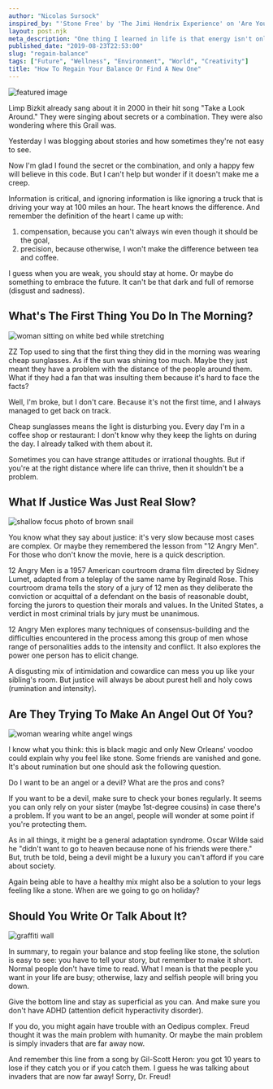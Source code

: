 ```yaml
---
author: "Nicolas Sursock"
inspired_by: "'Stone Free' by 'The Jimi Hendrix Experience' on 'Are You Experienced'"
layout: post.njk
meta_description: "One thing I learned in life is that energy isn't only about intentions; it's also about having a balance. Right now, I'm working day and night."
published_date: "2019-08-23T22:53:00"
slug: "regain-balance"
tags: ["Future", "Wellness", "Environment", "World", "Creativity"]
title: "How To Regain Your Balance Or Find A New One"
---
```


![featured image](https://images.unsplash.com/photo-1458501534264-7d326fa0ca04?ixlib=rb-4.0.3&ixid=MnwxMjA3fDB8MHxwaG90by1wYWdlfHx8fGVufDB8fHx8&auto=format&fit=crop)

Limp Bizkit already sang about it in 2000 in their hit song "Take a Look Around." They were singing about secrets or a combination. They were also wondering where this Grail was.

Yesterday I was blogging about stories and how sometimes they're not easy to see.

Now I'm glad I found the secret or the combination, and only a happy few will believe in this code. But I can't help but wonder if it doesn't make me a creep.

Information is critical, and ignoring information is like ignoring a truck that is driving your way at 100 miles an hour. The heart knows the difference. And remember the definition of the heart I came up with:
 1. compensation, because you can't always win even though it should be the goal,
 2. precision, because otherwise, I won't make the difference between tea and coffee.

I guess when you are weak, you should stay at home. Or maybe do something to embrace the future. It can't be that dark and full of remorse (disgust and sadness).

## What's The First Thing You Do In The Morning?

![woman sitting on white bed while stretching](https://images.unsplash.com/photo-1552650272-b8a34e21bc4b?ixlib=rb-4.0.3&ixid=MnwxMjA3fDB8MHxwaG90by1wYWdlfHx8fGVufDB8fHx8&auto=format&fit=crop&q=80&w=800&h=600)

ZZ Top used to sing that the first thing they did in the morning was wearing cheap sunglasses. As if the sun was shining too much. Maybe they just meant they have a problem with the distance of the people around them. What if they had a fan that was insulting them because it's hard to face the facts?

Well, I'm broke, but I don't care. Because it's not the first time, and I always managed to get back on track.

Cheap sunglasses means the light is disturbing you. Every day I'm in a coffee shop or restaurant: I don't know why they keep the lights on during the day. I already talked with them about it.

Sometimes you can have strange attitudes or irrational thoughts. But if you're at the right distance where life can thrive, then it shouldn't be a problem.

## What If Justice Was Just Real Slow?

![shallow focus photo of brown snail](https://images.unsplash.com/photo-1496079443528-f494019ada49?ixlib=rb-4.0.3&ixid=MnwxMjA3fDB8MHxwaG90by1wYWdlfHx8fGVufDB8fHx8&auto=format&fit=crop&q=80&w=800&h=600)

You know what they say about justice: it's very slow because most cases are complex. Or maybe they remembered the lesson from "12 Angry Men". For those who don't know the movie, here is a quick description.

12 Angry Men is a 1957 American courtroom drama film directed by Sidney Lumet, adapted from a teleplay of the same name by Reginald Rose. This courtroom drama tells the story of a jury of 12 men as they deliberate the conviction or acquittal of a defendant on the basis of reasonable doubt, forcing the jurors to question their morals and values. In the United States, a verdict in most criminal trials by jury must be unanimous.

12 Angry Men explores many techniques of consensus-building and the difficulties encountered in the process among this group of men whose range of personalities adds to the intensity and conflict. It also explores the power one person has to elicit change.

A disgusting mix of intimidation and cowardice can mess you up like your sibling's room. But justice will always be about purest hell and holy cows (rumination and intensity).

## Are They Trying To Make An Angel Out Of You?

![woman wearing white angel wings](https://images.unsplash.com/photo-1494631781929-c23495644b46?ixlib=rb-4.0.3&ixid=MnwxMjA3fDB8MHxwaG90by1wYWdlfHx8fGVufDB8fHx8&auto=format&fit=crop&q=80&w=800&h=600)

I know what you think: this is black magic and only New Orleans' voodoo could explain why you feel like stone. Some friends are vanished and gone. It's about rumination but one should ask the following question.

Do I want to be an angel or a devil? What are the pros and cons?

If you want to be a devil, make sure to check your bones regularly. It seems you can only rely on your sister (maybe 1st-degree cousins) in case there's a problem. If you want to be an angel, people will wonder at some point if you're protecting them.

As in all things, it might be a general adaptation syndrome. Oscar Wilde said he "didn't want to go to heaven because none of his friends were there." But, truth be told, being a devil might be a luxury you can't afford if you care about society.

Again being able to have a healthy mix might also be a solution to your legs feeling like a stone. When are we going to go on holiday?

## Should You Write Or Talk About It?

![graffiti wall](https://images.unsplash.com/photo-1551225183-94acb7d595b6?ixlib=rb-4.0.3&ixid=MnwxMjA3fDB8MHxwaG90by1wYWdlfHx8fGVufDB8fHx8&auto=format&fit=crop&q=80&w=800&h=600)

In summary, to regain your balance and stop feeling like stone, the solution is easy to see: you have to tell your story, but remember to make it short. Normal people don't have time to read. What I mean is that the people you want in your life are busy; otherwise, lazy and selfish people will bring you down.

Give the bottom line and stay as superficial as you can. And make sure you don't have ADHD (attention deficit hyperactivity disorder).

If you do, you might again have trouble with an Oedipus complex. Freud thought it was the main problem with humanity. Or maybe the main problem is simply invaders that are far away now.

And remember this line from a song by Gil-Scott Heron: you got 10 years to lose if they catch you or if you catch them. I guess he was talking about invaders that are now far away! Sorry, Dr. Freud! 